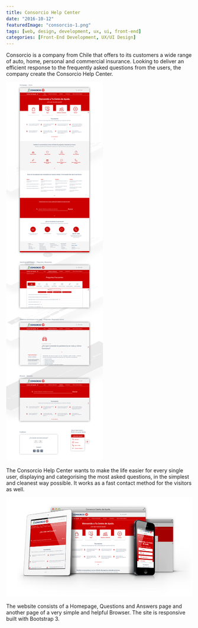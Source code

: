 ```yaml
---
title: Consorcio Help Center
date: "2016-10-12"
featuredImage: "consorcio-1.png"
tags: [web, design, development, ux, ui, front-end]
categories: [Front-End Development, UX/UI Design]
---
```


Consorcio is a company from Chile that offers to its customers a wide range of auto, home, personal and commercial insurance. Looking to deliver an efficient response to the frequently asked questions from the users, the company create the Consorcio Help Center.

![Consorcio Help Center](consorcio-1.png)

The Consorcio Help Center wants to make the life easier for every single user, displaying and categorising the most asked questions, in the simplest and cleanest way possible. It works as a fast contact method for the visitors as well.

![Consorcio Help Center](consorcio-2.png)

The website consists of a Homepage, Questions and Answers page and another page of a very simple and helpful Browser. The site is responsive built with Bootstrap 3.
